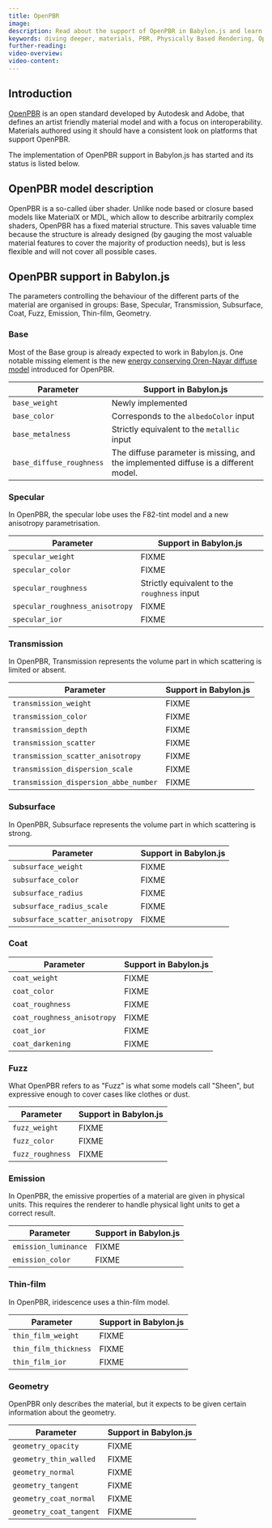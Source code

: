 ```yaml
---
title: OpenPBR
image:
description: Read about the support of OpenPBR in Babylon.js and learn about its features.
keywords: diving deeper, materials, PBR, Physically Based Rendering, OpenPBR
further-reading:
video-overview:
video-content:
---
```


## Introduction

[OpenPBR](https://github.com/AcademySoftwareFoundation/OpenPBR?tab=readme-ov-file) is an open standard developed by Autodesk and Adobe, that defines an artist friendly material model and with a focus on interoperability. Materials authored using it should have a consistent look on platforms that support OpenPBR.

The implementation of OpenPBR support in Babylon.js has started and its status is listed below.


## OpenPBR model description

OpenPBR is a so-called über shader. Unlike node based or closure based models like MaterialX or MDL, which allow to describe arbitrarily complex shaders, OpenPBR has a fixed material structure. This saves valuable time because the structure is already designed (by gauging the most valuable material features to cover the majority of production needs), but is less flexible and will not cover all possible cases.


## OpenPBR support in Babylon.js

The parameters controlling the behaviour of the different parts of the material are organised in groups: Base, Specular, Transmission, Subsurface, Coat, Fuzz, Emission, Thin-film, Geometry.


### Base

Most of the Base group is already expected to work in Babylon.js. One notable missing element is the new [energy conserving Oren-Nayar diffuse model](https://arxiv.org/abs/2410.18026) introduced for OpenPBR.

| Parameter                | Support in Babylon.js |
| ------------------------ | --------------------- |
| `base_weight`            | Newly implemented |
| `base_color`             | Corresponds to the `albedoColor` input |
| `base_metalness`         | Strictly equivalent to the `metallic` input |
| `base_diffuse_roughness` | The diffuse parameter is missing, and the implemented diffuse is a different model. |


### Specular

In OpenPBR, the specular lobe uses the F82-tint model and a new anisotropy parametrisation.

| Parameter                       | Support in Babylon.js |
| ------------------------------- | --------------------- |
| `specular_weight`               | FIXME                 |
| `specular_color`                | FIXME                 |
| `specular_roughness`            | Strictly equivalent to the `roughness` input |
| `specular_roughness_anisotropy` | FIXME                 |
| `specular_ior`                  | FIXME                 |


### Transmission

In OpenPBR, Transmission represents the volume part in which scattering is limited or absent.

| Parameter                             | Support in Babylon.js |
| ------------------------------------- | --------------------- |
| `transmission_weight`                 | FIXME                 |
| `transmission_color`                  | FIXME                 |
| `transmission_depth`                  | FIXME                 |
| `transmission_scatter`                | FIXME                 |
| `transmission_scatter_anisotropy`     | FIXME                 |
| `transmission_dispersion_scale`       | FIXME                 |
| `transmission_dispersion_abbe_number` | FIXME                 |


### Subsurface

In OpenPBR, Subsurface represents the volume part in which scattering is strong.

| Parameter                       | Support in Babylon.js |
| ------------------------------- | --------------------- |
| `subsurface_weight`             | FIXME                 |
| `subsurface_color`              | FIXME                 |
| `subsurface_radius`             | FIXME                 |
| `subsurface_radius_scale`       | FIXME                 |
| `subsurface_scatter_anisotropy` | FIXME                 |


### Coat

| Parameter                   | Support in Babylon.js |
| --------------------------- | --------------------- |
| `coat_weight`               | FIXME                 |
| `coat_color`                | FIXME                 |
| `coat_roughness`            | FIXME                 |
| `coat_roughness_anisotropy` | FIXME                 |
| `coat_ior`                  | FIXME                 |
| `coat_darkening`            | FIXME                 |


### Fuzz

What OpenPBR refers to as "Fuzz" is what some models call "Sheen", but expressive enough to cover cases like clothes or dust.

| Parameter        | Support in Babylon.js |
| ---------------- | --------------------- |
| `fuzz_weight`    | FIXME                 |
| `fuzz_color`     | FIXME                 |
| `fuzz_roughness` | FIXME                 |


### Emission

In OpenPBR, the emissive properties of a material are given in physical units. This requires the renderer to handle physical light units to get a correct result.

| Parameter            | Support in Babylon.js |
| -------------------- | --------------------- |
| `emission_luminance` | FIXME                 |
| `emission_color`     | FIXME                 |


### Thin-film

In OpenPBR, iridescence uses a thin-film model.

| Parameter             | Support in Babylon.js |
| --------------------- | --------------------- |
| `thin_film_weight`    | FIXME                 |
| `thin_film_thickness` | FIXME                 |
| `thin_film_ior`       | FIXME                 |


### Geometry

OpenPBR only describes the material, but it expects to be given certain information about the geometry.

| Parameter               | Support in Babylon.js |
| ----------------------- | --------------------- |
| `geometry_opacity`      | FIXME                 |
| `geometry_thin_walled`  | FIXME                 |
| `geometry_normal`       | FIXME                 |
| `geometry_tangent`      | FIXME                 |
| `geometry_coat_normal`  | FIXME                 |
| `geometry_coat_tangent` | FIXME                 |
